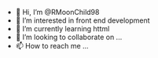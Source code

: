 - 👋 Hi, I’m @RMoonChild98
- 👀 I’m interested in front end development
- 🌱 I’m currently learning httml
- 💞️ I’m looking to collaborate on ...
- 📫 How to reach me ...

<!---
RMoonChild98/RMoonChild98 is a ✨ special ✨ repository because its `README.md` (this file) appears on your GitHub profile.
You can click the Preview link to take a look at your changes.
--->
